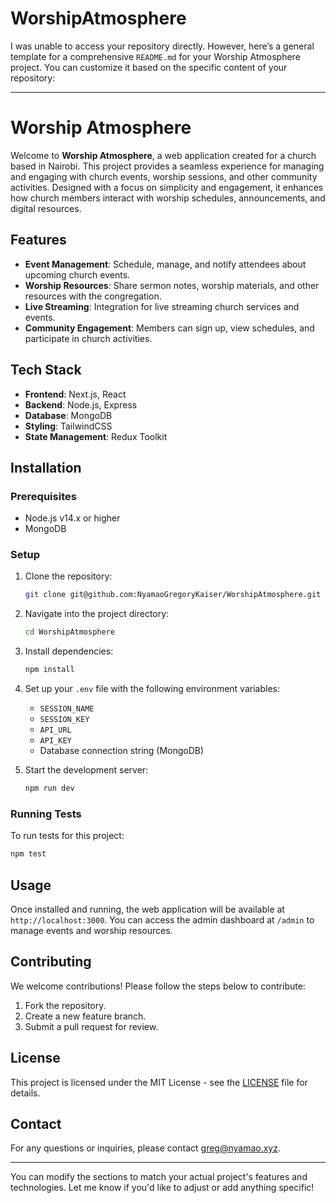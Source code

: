 # WorshipAtmosphere
I was unable to access your repository directly. However, here’s a general template for a comprehensive `README.md` for your Worship Atmosphere project. You can customize it based on the specific content of your repository:

---

# Worship Atmosphere

Welcome to **Worship Atmosphere**, a web application created for a church based in Nairobi. This project provides a seamless experience for managing and engaging with church events, worship sessions, and other community activities. Designed with a focus on simplicity and engagement, it enhances how church members interact with worship schedules, announcements, and digital resources.

## Features

- **Event Management**: Schedule, manage, and notify attendees about upcoming church events.
- **Worship Resources**: Share sermon notes, worship materials, and other resources with the congregation.
- **Live Streaming**: Integration for live streaming church services and events.
- **Community Engagement**: Members can sign up, view schedules, and participate in church activities.

## Tech Stack

- **Frontend**: Next.js, React 
- **Backend**: Node.js, Express
- **Database**: MongoDB
- **Styling**: TailwindCSS
- **State Management**: Redux Toolkit

## Installation

### Prerequisites

- Node.js v14.x or higher
- MongoDB

### Setup

1. Clone the repository:
   ```bash
   git clone git@github.com:NyamaoGregoryKaiser/WorshipAtmosphere.git
   ```
   
2. Navigate into the project directory:
   ```bash
   cd WorshipAtmosphere
   ```

3. Install dependencies:
   ```bash
   npm install
   ```

4. Set up your `.env` file with the following environment variables:
   - `SESSION_NAME`
   - `SESSION_KEY`
   - `API_URL`
   - `API_KEY`
   - Database connection string (MongoDB)

5. Start the development server:
   ```bash
   npm run dev
   ```

### Running Tests

To run tests for this project:
```bash
npm test
```

## Usage

Once installed and running, the web application will be available at `http://localhost:3000`. You can access the admin dashboard at `/admin` to manage events and worship resources.

## Contributing

We welcome contributions! Please follow the steps below to contribute:

1. Fork the repository.
2. Create a new feature branch.
3. Submit a pull request for review.

## License

This project is licensed under the MIT License - see the [LICENSE](LICENSE) file for details.

## Contact

For any questions or inquiries, please contact greg@nyamao.xyz.

---

You can modify the sections to match your actual project's features and technologies. Let me know if you'd like to adjust or add anything specific!
